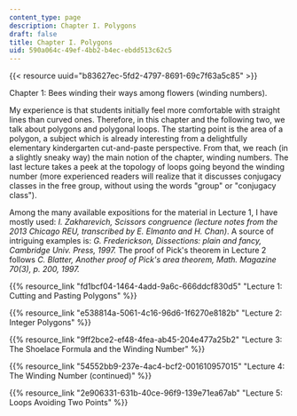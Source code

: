 ```yaml
---
content_type: page
description: Chapter I. Polygons
draft: false
title: Chapter I. Polygons
uid: 590a064c-49ef-4bb2-b4ec-ebdd513c62c5
---
```

{{< resource uuid="b83627ec-5fd2-4797-8691-69c7f63a5c85" >}}

Chapter 1: Bees winding their ways among flowers (winding numbers).

My experience is that students initially feel more comfortable with straight lines than curved ones. Therefore, in this chapter and the following two, we talk about polygons and polygonal loops. The starting point is the area of a polygon, a subject which is already interesting from a delightfully elementary kindergarten cut-and-paste perspective. From that, we reach (in a slightly sneaky way) the main notion of the chapter, winding numbers. The last lecture takes a peek at the topology of loops going beyond the winding number (more experienced readers will realize that it discusses conjugacy classes in the free group, without using the words "group" or "conjugacy class").

Among the many available expositions for the material in Lecture 1, I have mostly used: *I. Zakharevich, Scissors congruence (lecture notes from the 2013 Chicago REU, transcribed by E. Elmanto and H. Chan)*. A source of intriguing examples is: *G. Frederickson, Dissections: plain and fancy, Cambridge Univ. Press, 1997.* The proof of Pick's theorem in Lecture 2 follows *C. Blatter, Another proof of Pick's area theorem, Math. Magazine 70(3), p. 200, 1997.*

{{% resource_link "fd1bcf04-1464-4add-9a6c-666ddcf830d5" "Lecture 1: Cutting and Pasting Polygons" %}}

{{% resource_link "e538814a-5061-4c16-96d6-1f6270e8182b" "Lecture 2: Integer Polygons" %}}

{{% resource_link "9ff2bce2-ef48-4fea-ab45-204e477a25b2" "Lecture 3: The Shoelace Formula and the Winding Number" %}}

{{% resource_link "54552bb9-237e-4ac4-bcf2-001610957015" "Lecture 4: The Winding Number (continued)" %}}

{{% resource_link "2e906331-631b-40ce-96f9-139e71ea67ab" "Lecture 5: Loops Avoiding Two Points" %}}